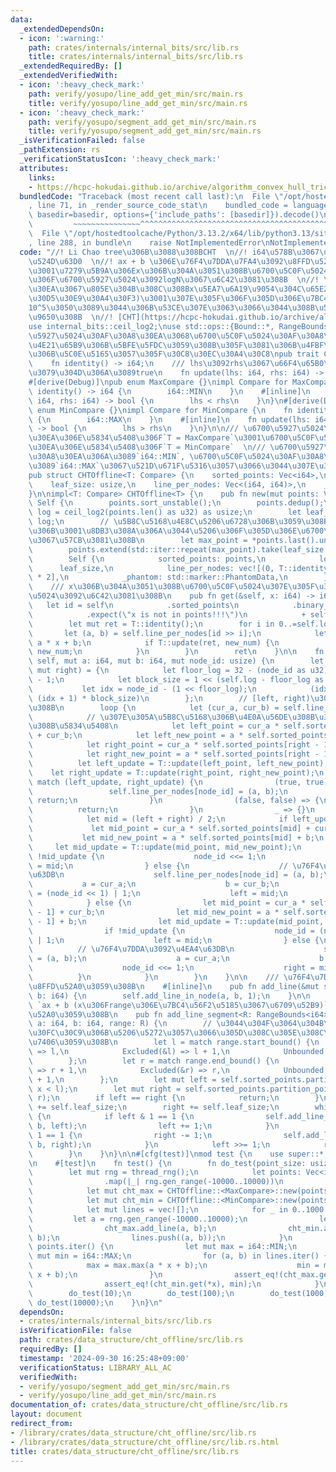```yaml
---
data:
  _extendedDependsOn:
  - icon: ':warning:'
    path: crates/internals/internal_bits/src/lib.rs
    title: crates/internals/internal_bits/src/lib.rs
  _extendedRequiredBy: []
  _extendedVerifiedWith:
  - icon: ':heavy_check_mark:'
    path: verify/yosupo/line_add_get_min/src/main.rs
    title: verify/yosupo/line_add_get_min/src/main.rs
  - icon: ':heavy_check_mark:'
    path: verify/yosupo/segment_add_get_min/src/main.rs
    title: verify/yosupo/segment_add_get_min/src/main.rs
  _isVerificationFailed: false
  _pathExtension: rs
  _verificationStatusIcon: ':heavy_check_mark:'
  attributes:
    links:
    - https://hcpc-hokudai.github.io/archive/algorithm_convex_hull_trick_001.pdf
  bundledCode: "Traceback (most recent call last):\n  File \"/opt/hostedtoolcache/Python/3.13.2/x64/lib/python3.13/site-packages/onlinejudge_verify/documentation/build.py\"\
    , line 71, in _render_source_code_stat\n    bundled_code = language.bundle(stat.path,\
    \ basedir=basedir, options={'include_paths': [basedir]}).decode()\n          \
    \         ~~~~~~~~~~~~~~~^^^^^^^^^^^^^^^^^^^^^^^^^^^^^^^^^^^^^^^^^^^^^^^^^^^^^^^^^^^^^^^^^^\n\
    \  File \"/opt/hostedtoolcache/Python/3.13.2/x64/lib/python3.13/site-packages/onlinejudge_verify/languages/rust.py\"\
    , line 288, in bundle\n    raise NotImplementedError\nNotImplementedError\n"
  code: "//! Li Chao tree\u306B\u3088\u308BCHT  \n//! i64\u578B\u3067\u53CE\u307E\u308B\
    \u524D\u63D0  \n//! ax + b \u306E\u76F4\u7DDA\u7FA4\u3092\u8FFD\u52A0\u3057\u3066\
    \u3001\u7279\u5B9A\u306Ex\u306B\u304A\u3051\u308B\u6700\u5C0F\u5024\u307E\u305F\
    \u306F\u6700\u5927\u5024\u3092logN\u3067\u6C42\u3081\u308B  \n//! \u30AF\u30A8\
    \u30EA\u3067\u805E\u304B\u308C\u308Bx\u5EA7\u6A19\u9054\u304C\u65E2\u77E5(\u30AA\
    \u30D5\u30E9\u30A4\u30F3)\u3001\u307E\u305F\u306F\u305D\u306E\u7BC4\u56F2\u304C\
    10^5\u3050\u3089\u3044\u306B\u53CE\u307E\u3063\u3066\u3044\u308B\u5834\u5408\u306B\
    \u9650\u308B  \n//! [CHT](https://hcpc-hokudai.github.io/archive/algorithm_convex_hull_trick_001.pdf)\n\
    use internal_bits::ceil_log2;\nuse std::ops::{Bound::*, RangeBounds};\n\n/// \u6700\
    \u5927\u5024\u30AF\u30A8\u30EA\u3068\u6700\u5C0F\u5024\u30AF\u30A8\u30EA\u306E\
    \u4E21\u65B9\u306B\u5BFE\u5FDC\u3059\u308B\u305F\u3081\u306B\u4FBF\u5B9C\u7684\
    \u306B\u5C0E\u5165\u3057\u305F\u30C8\u30EC\u30A4\u30C8\npub trait Compare {\n\
    \    fn identity() -> i64;\n    /// lhs\u3092rhs\u3067\u66F4\u65B0\u3059\u308B\
    \u3079\u304D\u306A\u3089true\n    fn update(lhs: i64, rhs: i64) -> bool;\n}\n\n\
    #[derive(Debug)]\npub enum MaxCompare {}\nimpl Compare for MaxCompare {\n    fn\
    \ identity() -> i64 {\n        i64::MIN\n    }\n    #[inline]\n    fn update(lhs:\
    \ i64, rhs: i64) -> bool {\n        lhs < rhs\n    }\n}\n#[derive(Debug)]\npub\
    \ enum MinCompare {}\nimpl Compare for MinCompare {\n    fn identity() -> i64\
    \ {\n        i64::MAX\n    }\n    #[inline]\n    fn update(lhs: i64, rhs: i64)\
    \ -> bool {\n        lhs > rhs\n    }\n}\n\n/// \u6700\u5927\u5024\u30AF\u30A8\
    \u30EA\u306E\u5834\u5408\u306F`T = MaxCompare`\u3001\u6700\u5C0F\u5024\u30AF\u30A8\
    \u30EA\u306E\u5834\u5408\u306F`T = MinCompare`  \n/// \u6700\u5927\u5024\u30AF\
    \u30A8\u30EA\u306A\u3089`i64::MIN`, \u6700\u5C0F\u5024\u30AF\u30A8\u30EA\u306A\
    \u3089`i64::MAX`\u3067\u521D\u671F\u5316\u3057\u3066\u3044\u307E\u3059\n#[derive(Debug)]\n\
    pub struct CHTOffline<T: Compare> {\n    sorted_points: Vec<i64>,\n    log: usize,\n\
    \    leaf_size: usize,\n    line_per_nodes: Vec<(i64, i64)>,\n    _phantom: std::marker::PhantomData<T>,\n\
    }\n\nimpl<T: Compare> CHTOffline<T> {\n    pub fn new(mut points: Vec<i64>) ->\
    \ Self {\n        points.sort_unstable();\n        points.dedup();\n        let\
    \ log = ceil_log2(points.len() as u32) as usize;\n        let leaf_size = 1 <<\
    \ log;\n        // \u5B8C\u5168\u4E8C\u5206\u6728\u306B\u3059\u308B\u305F\u3081\
    \u306B\u3001\u8DB3\u308A\u306A\u3044\u5206\u306F\u305D\u306E\u6700\u5927\u5024\
    \u3067\u57CB\u3081\u308B\n        let max_point = *points.last().unwrap_or(&0);\n\
    \        points.extend(std::iter::repeat(max_point).take(leaf_size - points.len()));\n\
    \        Self {\n            sorted_points: points,\n            log,\n      \
    \      leaf_size,\n            line_per_nodes: vec![(0, T::identity()); leaf_size\
    \ * 2],\n            _phantom: std::marker::PhantomData,\n        }\n    }\n\n\
    \    /// x\u306B\u304A\u3051\u308B\u6700\u5C0F\u5024\u307E\u305F\u306F\u6700\u5927\
    \u5024\u3092\u6C42\u3081\u308B\n    pub fn get(&self, x: i64) -> i64 {\n     \
    \   let id = self\n            .sorted_points\n            .binary_search(&x)\n\
    \            .expect(\"x is not in points!!!\")\n            + self.leaf_size;\n\
    \        let mut ret = T::identity();\n        for i in 0..=self.log {\n     \
    \       let (a, b) = self.line_per_nodes[id >> i];\n            let new_num =\
    \ a * x + b;\n            if T::update(ret, new_num) {\n                ret =\
    \ new_num;\n            }\n        }\n        ret\n    }\n\n    fn add_line_in_node(&mut\
    \ self, mut a: i64, mut b: i64, mut node_id: usize) {\n        let (mut left,\
    \ mut right) = {\n            let floor_log = 32 - (node_id as u32).leading_zeros()\
    \ - 1;\n            let block_size = 1 << (self.log - floor_log as usize);\n \
    \           let idx = node_id - (1 << floor_log);\n            (idx * block_size,\
    \ (idx + 1) * block_size)\n        };\n        // [left, right)\u3067\u8003\u3048\
    \u308B\n        loop {\n            let (cur_a, cur_b) = self.line_per_nodes[node_id];\n\
    \            // \u307E\u305A\u5B8C\u5168\u306B\u4E0A\u56DE\u308B\u3001\u4E0B\u56DE\
    \u308B\u5834\u5408\n            let left_point = cur_a * self.sorted_points[left]\
    \ + cur_b;\n            let left_new_point = a * self.sorted_points[left] + b;\n\
    \            let right_point = cur_a * self.sorted_points[right - 1] + cur_b;\n\
    \            let right_new_point = a * self.sorted_points[right - 1] + b;\n  \
    \          let left_update = T::update(left_point, left_new_point);\n        \
    \    let right_update = T::update(right_point, right_new_point);\n           \
    \ match (left_update, right_update) {\n                (true, true) => {\n   \
    \                 self.line_per_nodes[node_id] = (a, b);\n                   \
    \ return;\n                }\n                (false, false) => {\n          \
    \          return;\n                }\n                _ => {}\n            }\n\
    \            let mid = (left + right) / 2;\n            if left_update {\n   \
    \             let mid_point = cur_a * self.sorted_points[mid] + cur_b;\n     \
    \           let mid_new_point = a * self.sorted_points[mid] + b;\n           \
    \     let mid_update = T::update(mid_point, mid_new_point);\n                if\
    \ !mid_update {\n                    node_id <<= 1;\n                    right\
    \ = mid;\n                } else {\n                    // \u76F4\u7DDA\u3092\u4EA4\
    \u63DB\n                    self.line_per_nodes[node_id] = (a, b);\n         \
    \           a = cur_a;\n                    b = cur_b;\n                    node_id\
    \ = (node_id << 1) | 1;\n                    left = mid;\n                }\n\
    \            } else {\n                let mid_point = cur_a * self.sorted_points[mid\
    \ - 1] + cur_b;\n                let mid_new_point = a * self.sorted_points[mid\
    \ - 1] + b;\n                let mid_update = T::update(mid_point, mid_new_point);\n\
    \                if !mid_update {\n                    node_id = (node_id << 1)\
    \ | 1;\n                    left = mid;\n                } else {\n          \
    \          // \u76F4\u7DDA\u3092\u4EA4\u63DB\n                    self.line_per_nodes[node_id]\
    \ = (a, b);\n                    a = cur_a;\n                    b = cur_b;\n\
    \                    node_id <<= 1;\n                    right = mid;\n      \
    \          }\n            }\n        }\n    }\n\n    /// \u76F4\u7DDA`ax + b`\u3092\
    \u8FFD\u52A0\u3059\u308B\n    #[inline]\n    pub fn add_line(&mut self, a: i64,\
    \ b: i64) {\n        self.add_line_in_node(a, b, 1);\n    }\n\n    /// \u7DDA\u5206\
    \ `ax + b (x\u306Frange\u306E\u7BC4\u56F2\u5185\u3067\u6709\u52B9)` \u3092\u8FFD\
    \u52A0\u3059\u308B\n    pub fn add_line_segment<R: RangeBounds<i64>>(&mut self,\
    \ a: i64, b: i64, range: R) {\n        // \u3044\u304F\u3064\u304B\u306E\u30CE\
    \u30FC\u30C9\u306B\u5206\u5272\u3057\u3066\u305D\u308C\u305E\u308C\u3067\u51E6\
    \u7406\u3059\u308B\n        let l = match range.start_bound() {\n            Included(&l)\
    \ => l,\n            Excluded(&l) => l + 1,\n            Unbounded => self.sorted_points[0],\n\
    \        };\n        let r = match range.end_bound() {\n            Included(&r)\
    \ => r + 1,\n            Excluded(&r) => r,\n            Unbounded => *self.sorted_points.last().unwrap()\
    \ + 1,\n        };\n        let mut left = self.sorted_points.partition_point(|&x|\
    \ x < l);\n        let mut right = self.sorted_points.partition_point(|&x| x <\
    \ r);\n        if left == right {\n            return;\n        }\n        left\
    \ += self.leaf_size;\n        right += self.leaf_size;\n        while left < right\
    \ {\n            if left & 1 == 1 {\n                self.add_line_in_node(a,\
    \ b, left);\n                left += 1;\n            }\n            if right &\
    \ 1 == 1 {\n                right -= 1;\n                self.add_line_in_node(a,\
    \ b, right);\n            }\n            left >>= 1;\n            right >>= 1;\n\
    \        }\n    }\n}\n\n#[cfg(test)]\nmod test {\n    use super::*;\n    use rand::prelude::*;\n\
    \n    #[test]\n    fn test() {\n        fn do_test(point_size: usize) {\n    \
    \        let mut rng = thread_rng();\n            let points: Vec<i64> = (0..point_size)\n\
    \                .map(|_| rng.gen_range(-10000..10000))\n                .collect();\n\
    \            let mut cht_max = CHTOffline::<MaxCompare>::new(points.clone());\n\
    \            let mut cht_min = CHTOffline::<MinCompare>::new(points.clone());\n\
    \            let mut lines = vec![];\n            for _ in 0..1000 {\n       \
    \         let a = rng.gen_range(-10000..10000);\n                let b = rng.gen_range(-10000..10000);\n\
    \                cht_max.add_line(a, b);\n                cht_min.add_line(a,\
    \ b);\n                lines.push((a, b));\n            }\n            for x in\
    \ points.iter() {\n                let mut max = i64::MIN;\n                let\
    \ mut min = i64::MAX;\n                for (a, b) in lines.iter() {\n        \
    \            max = max.max(a * x + b);\n                    min = min.min(a *\
    \ x + b);\n                }\n                assert_eq!(cht_max.get(*x), max);\n\
    \                assert_eq!(cht_min.get(*x), min);\n            }\n        }\n\
    \        do_test(10);\n        do_test(100);\n        do_test(1000);\n       \
    \ do_test(10000);\n    }\n}\n"
  dependsOn:
  - crates/internals/internal_bits/src/lib.rs
  isVerificationFile: false
  path: crates/data_structure/cht_offline/src/lib.rs
  requiredBy: []
  timestamp: '2024-09-30 16:25:48+09:00'
  verificationStatus: LIBRARY_ALL_AC
  verifiedWith:
  - verify/yosupo/segment_add_get_min/src/main.rs
  - verify/yosupo/line_add_get_min/src/main.rs
documentation_of: crates/data_structure/cht_offline/src/lib.rs
layout: document
redirect_from:
- /library/crates/data_structure/cht_offline/src/lib.rs
- /library/crates/data_structure/cht_offline/src/lib.rs.html
title: crates/data_structure/cht_offline/src/lib.rs
---
```

